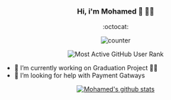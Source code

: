 <!--
**mohamedelraghy/mohamedelraghy** is a ✨ _special_ ✨ repository because its `README.md` (this file) appears on your GitHub profile.

Here are some ideas to get you started:

- 🔭 I’m currently working on ...
- 🌱 I’m currently learning ...
- 👯 I’m looking to collaborate on ...
- 🤔 I’m looking for help with ...
- 💬 Ask me about ...
- 📫 How to reach me: ...
- 😄 Pronouns: ...
- ⚡ Fun fact: ...
-->

<div align="center">

### Hi, i'm Mohamed 👋 👨‍💻 
:octocat:

![counter](https://en4u5rphp26v6e8.m.pipedream.net)

![Most Active GitHub User Rank](https://enpxx9exanc4ddm.m.pipedream.net)

</div>

- 🔭 I’m currently working on Graduation Project 👨‍🎓
- 🤔 I’m looking for help with Payment Gatways

<div align="center">

[![Mohamed's github stats](https://github-readme-stats.vercel.app/api?username=mohamedelraghy&count_private=true&show_icons=true&theme=radical)](https://github.com/anuraghazra/github-readme-stats)


